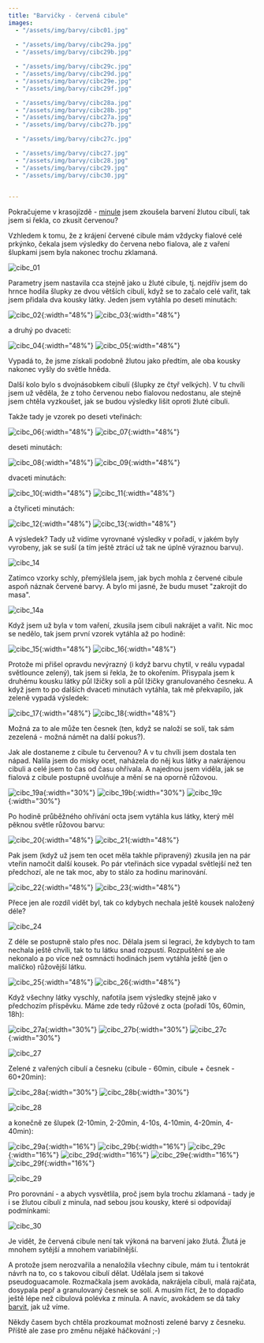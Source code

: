 ```yaml
---
title: "Barvičky - červená cibule"
images:
  - "/assets/img/barvy/cibc01.jpg"
  
  - "/assets/img/barvy/cibc29a.jpg"
  - "/assets/img/barvy/cibc29b.jpg"

  - "/assets/img/barvy/cibc29c.jpg"
  - "/assets/img/barvy/cibc29d.jpg"
  - "/assets/img/barvy/cibc29e.jpg"
  - "/assets/img/barvy/cibc29f.jpg"

  - "/assets/img/barvy/cibc28a.jpg"
  - "/assets/img/barvy/cibc28b.jpg"
  - "/assets/img/barvy/cibc27a.jpg"
  - "/assets/img/barvy/cibc27b.jpg"

  - "/assets/img/barvy/cibc27c.jpg"

  - "/assets/img/barvy/cibc27.jpg"
  - "/assets/img/barvy/cibc28.jpg"
  - "/assets/img/barvy/cibc29.jpg"
  - "/assets/img/barvy/cibc30.jpg"

  
---
```

Pokračujeme v krasojízdě - [minule](https://matcha1309.github.io/Barvicky02/) jsem zkoušela barvení žlutou cibulí, tak jsem si řekla, co zkusit červenou? 

Vzhledem k tomu, že z krájení červené cibule mám vždycky fialové celé prkýnko, čekala jsem výsledky do červena nebo fialova, ale z vaření šlupkami jsem byla nakonec trochu zklamaná. 

![cibc_01](/assets/img/barvy/cibc01.jpg)

Parametry jsem nastavila cca stejně jako u žluté cibule, tj. nejdřív jsem do hrnce hodila šlupky ze dvou větších cibulí, když se to začalo celé vařit, tak jsem přidala dva kousky látky. 
Jeden jsem vytáhla po deseti minutách:

![cibc_02](/assets/img/barvy/cibc02.jpg){:width="48%"} ![cibc_03](/assets/img/barvy/cibc03.jpg){:width="48%"}

a druhý po dvaceti:

![cibc_04](/assets/img/barvy/cibc04.jpg){:width="48%"} ![cibc_05](/assets/img/barvy/cibc05.jpg){:width="48%"}

Vypadá to, že jsme získali podobně žlutou jako předtím, ale oba kousky nakonec vyšly do světle hněda. 

Další kolo bylo s dvojnásobkem cibulí (šlupky ze čtyř velkých). V tu chvíli jsem už věděla, že z toho červenou nebo fialovou nedostanu, ale stejně jsem chtěla vyzkoušet, jak se budou výsledky lišit oproti žluté cibuli. 

Takže tady je vzorek po deseti vteřinách:

![cibc_06](/assets/img/barvy/cibc06.jpg){:width="48%"} ![cibc_07](/assets/img/barvy/cibc07.jpg){:width="48%"}

deseti minutách: 

![cibc_08](/assets/img/barvy/cibc08.jpg){:width="48%"} ![cibc_09](/assets/img/barvy/cibc09.jpg){:width="48%"}

dvaceti minutách:

![cibc_10](/assets/img/barvy/cibc10.jpg){:width="48%"} ![cibc_11](/assets/img/barvy/cibc11.jpg){:width="48%"}

a čtyřiceti minutách:

![cibc_12](/assets/img/barvy/cibc12.jpg){:width="48%"} ![cibc_13](/assets/img/barvy/cibc13.jpg){:width="48%"}

A výsledek? Tady už vidíme vyrovnané výsledky v pořadí, v jakém byly vyrobeny, jak se suší (a tím ještě ztrácí už tak ne úplně výraznou barvu). 

![cibc_14](/assets/img/barvy/cibc14.jpg)

Zatímco vzorky schly, přemýšlela jsem, jak bych mohla z červené cibule aspoň náznak červené barvy. A bylo mi jasné, že budu muset "zakrojit do masa". 

![cibc_14a](/assets/img/barvy/cibc14a.jpg)

Když jsem už byla v tom vaření, zkusila jsem cibuli nakrájet a vařit. Nic moc se nedělo, tak jsem první vzorek vytáhla až po hodině: 

![cibc_15](/assets/img/barvy/cibc15.jpg){:width="48%"} ![cibc_16](/assets/img/barvy/cibc16.jpg){:width="48%"}

Protože mi přišel opravdu nevýrazný (i když barvu chytil, v reálu vypadal světlounce zelený), tak jsem si řekla, že to okořením. Přisypala jsem k druhému kousku látky půl lžičky soli a půl lžičky granulovaného česneku. A když jsem to po dalších dvaceti minutách vytáhla, tak mě překvapilo, jak zeleně vypadá výsledek:

![cibc_17](/assets/img/barvy/cibc17.jpg){:width="48%"} ![cibc_18](/assets/img/barvy/cibc18.jpg){:width="48%"}

Možná za to ale může ten česnek (ten, když se naloží se solí, tak sám zezelená - možná námět na další pokus?).

Jak ale dostaneme z cibule tu červenou? A v tu chvíli jsem dostala ten nápad. Nalila jsem do misky ocet, naházela do něj kus látky a nakrájenou cibuli a celé jsem to čas od času ohřívala. A najednou jsem viděla, jak se fialová z cibule postupně uvolňuje a mění se na oporně růžovou. 

![cibc_19a](/assets/img/barvy/cibc19a.jpg){:width="30%"} ![cibc_19b](/assets/img/barvy/cibc19b.jpg){:width="30%"} ![cibc_19c](/assets/img/barvy/cibc19c.jpg){:width="30%"} 

Po hodině průběžného ohřívání octa jsem vytáhla kus látky, který měl pěknou světle růžovou barvu: 

![cibc_20](/assets/img/barvy/cibc20.jpg){:width="48%"} ![cibc_21](/assets/img/barvy/cibc21.jpg){:width="48%"}

Pak jsem (když už jsem ten ocet měla takhle připravený) zkusila jen na pár vteřin namočit další kousek. Po pár vteřinách sice vypadal světlejší než ten předchozí, ale ne tak moc, aby to stálo za hodinu marinování. 

![cibc_22](/assets/img/barvy/cibc22.jpg){:width="48%"} ![cibc_23](/assets/img/barvy/cibc23.jpg){:width="48%"}

Přece jen ale rozdíl vidět byl, tak co kdybych nechala ještě kousek naložený déle? 

![cibc_24](/assets/img/barvy/cibc24.jpg)

Z déle se postupně stalo přes noc. Dělala jsem si legraci, že kdybych to tam nechala ještě chvíli, tak to tu látku snad rozpustí. Rozpuštění se ale nekonalo a po více než osmnácti hodinách jsem vytáhla ještě (jen o maličko) růžovější látku. 

![cibc_25](/assets/img/barvy/cibc25.jpg){:width="48%"} ![cibc_26](/assets/img/barvy/cibc26.jpg){:width="48%"}

Když všechny látky vyschly, nafotila jsem výsledky stejně jako v předchozím příspěvku. 
Máme zde tedy růžové z octa (pořadí 10s, 60min, 18h): 

![cibc_27a](/assets/img/barvy/cibc27a.jpg){:width="30%"} ![cibc_27b](/assets/img/barvy/cibc27b.jpg){:width="30%"} ![cibc_27c](/assets/img/barvy/cibc27c.jpg){:width="30%"} 

![cibc_27](/assets/img/barvy/cibc27.jpg)

Zelené z vařených cibulí a česneku (cibule - 60min, cibule + česnek - 60+20min):

![cibc_28a](/assets/img/barvy/cibc28a.jpg){:width="30%"} ![cibc_28b](/assets/img/barvy/cibc28b.jpg){:width="30%"} 

![cibc_28](/assets/img/barvy/cibc28.jpg)

a konečně ze šlupek (2-10min, 2-20min, 4-10s, 4-10min, 4-20min, 4-40min):

![cibc_29a](/assets/img/barvy/cibc29a.jpg){:width="16%"} ![cibc_29b](/assets/img/barvy/cibc29b.jpg){:width="16%"} ![cibc_29c](/assets/img/barvy/cibc29c.jpg){:width="16%"} ![cibc_29d](/assets/img/barvy/cibc29d.jpg){:width="16%"} ![cibc_29e](/assets/img/barvy/cibc29e.jpg){:width="16%"} ![cibc_29f](/assets/img/barvy/cibc29f.jpg){:width="16%"} 

![cibc_29](/assets/img/barvy/cibc29.jpg)

Pro porovnání - a abych vysvětlila, proč jsem byla trochu zklamaná - tady je i se žlutou cibulí z minula, nad sebou jsou kousky, které si odpovídají podmínkami: 

![cibc_30](/assets/img/barvy/cibc30.jpg)

Je vidět, že červená cibule není tak výkoná na barvení jako žlutá. Žlutá je mnohem sytější a mnohem variabilnější. 

A protože jsem nerozvařila a nenaložila všechny cibule, mám tu i tentokrát návrh na to, co s takovou cibulí dělat. Udělala jsem si takové pseudoguacamole. Rozmačkala jsem avokáda, nakrájela cibuli, malá rajčata, dosypala pepř a granulovaný česnek se solí. A musím říct, že to dopadlo ještě lépe než cibulová polévka z minula. 
A navíc, avokádem se dá taky [barvit](https://matcha1309.github.io/Barvicky01/), jak už víme. 

Někdy časem bych chtěla prozkoumat možnosti zelené barvy z česneku. Příště ale zase pro změnu nějaké háčkování ;-)
